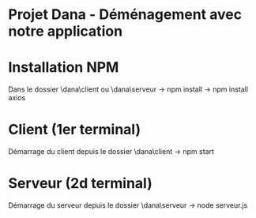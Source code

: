 # Projet Dana - Déménagement avec notre application

# Installation NPM

Dans le dossier \dana\client ou \dana\serveur
-> npm install
-> npm install axios

# Client (1er terminal)

Démarrage du client depuis le dossier \dana\client
-> npm start

# Serveur (2d terminal)

Démarrage du serveur depuis le dossier \dana\serveur
-> node serveur.js
